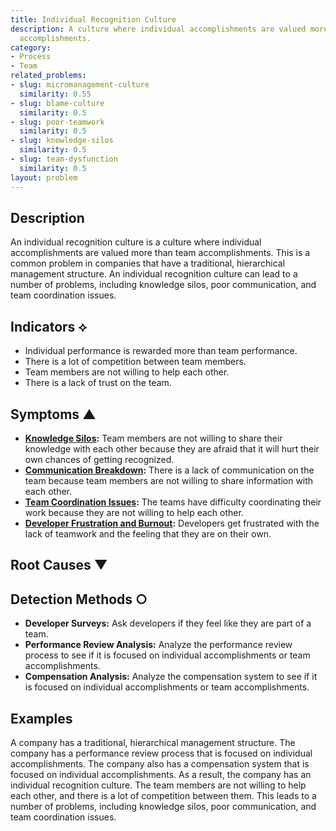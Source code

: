 ```yaml
---
title: Individual Recognition Culture
description: A culture where individual accomplishments are valued more than team
  accomplishments.
category:
- Process
- Team
related_problems:
- slug: micromanagement-culture
  similarity: 0.55
- slug: blame-culture
  similarity: 0.5
- slug: poor-teamwork
  similarity: 0.5
- slug: knowledge-silos
  similarity: 0.5
- slug: team-dysfunction
  similarity: 0.5
layout: problem
---
```


## Description
An individual recognition culture is a culture where individual accomplishments are valued more than team accomplishments. This is a common problem in companies that have a traditional, hierarchical management structure. An individual recognition culture can lead to a number of problems, including knowledge silos, poor communication, and team coordination issues.

## Indicators ⟡
- Individual performance is rewarded more than team performance.
- There is a lot of competition between team members.
- Team members are not willing to help each other.
- There is a lack of trust on the team.

## Symptoms ▲
- **[Knowledge Silos](knowledge-silos.md):** Team members are not willing to share their knowledge with each other because they are afraid that it will hurt their own chances of getting recognized.
- **[Communication Breakdown](communication-breakdown.md):** There is a lack of communication on the team because team members are not willing to share information with each other.
- **[Team Coordination Issues](team-coordination-issues.md):** The teams have difficulty coordinating their work because they are not willing to help each other.
- **[Developer Frustration and Burnout](developer-frustration-and-burnout.md):** Developers get frustrated with the lack of teamwork and the feeling that they are on their own.

## Root Causes ▼

## Detection Methods ○
- **Developer Surveys:** Ask developers if they feel like they are part of a team.
- **Performance Review Analysis:** Analyze the performance review process to see if it is focused on individual accomplishments or team accomplishments.
- **Compensation Analysis:** Analyze the compensation system to see if it is focused on individual accomplishments or team accomplishments.

## Examples
A company has a traditional, hierarchical management structure. The company has a performance review process that is focused on individual accomplishments. The company also has a compensation system that is focused on individual accomplishments. As a result, the company has an individual recognition culture. The team members are not willing to help each other, and there is a lot of competition between them. This leads to a number of problems, including knowledge silos, poor communication, and team coordination issues.
